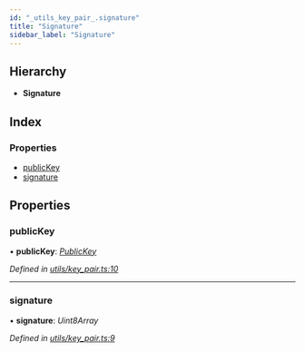 ```yaml
---
id: "_utils_key_pair_.signature"
title: "Signature"
sidebar_label: "Signature"
---
```


## Hierarchy

* **Signature**

## Index

### Properties

* [publicKey](_utils_key_pair_.signature.md#publickey)
* [signature](_utils_key_pair_.signature.md#signature)

## Properties

###  publicKey

• **publicKey**: *[PublicKey](../classes/_utils_key_pair_.publickey.md)*

*Defined in [utils/key_pair.ts:10](https://github.com/nearprotocol/nearlib/blob/b73a399/src.ts/utils/key_pair.ts#L10)*

___

###  signature

• **signature**: *Uint8Array*

*Defined in [utils/key_pair.ts:9](https://github.com/nearprotocol/nearlib/blob/b73a399/src.ts/utils/key_pair.ts#L9)*

